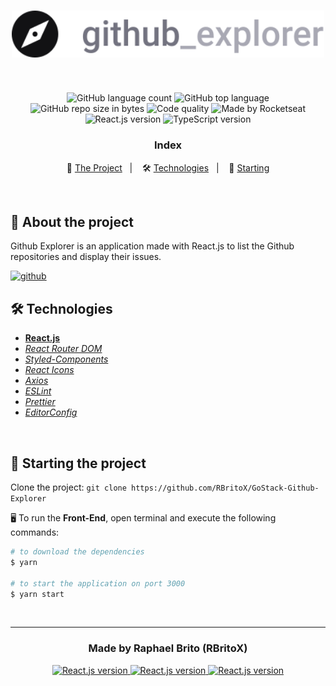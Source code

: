 <h1 align="center">
    <img alt="GoStack" src="./src/assets/logo.svg" width="500px" />
</h1>

<br>

<p align="center">
  <img alt="GitHub language count" src="https://img.shields.io/github/languages/count/rbritox/GoStack-Github-Explorer?color=yellow">

  <img alt="GitHub top language" src="https://img.shields.io/github/languages/top/rbritox/GoStack-Github-Explorer?color=yellow">

  <img alt="GitHub repo size in bytes" src="https://img.shields.io/github/repo-size/rbritox/GoStack-Github-Explorer?color=yellow">

  <img alt="Code quality" src="https://api.codacy.com/project/badge/Grade/6bb8593253154d30b91897fabc1ba4d8">

  <img alt="Made by Rocketseat" src="https://img.shields.io/github/license/rbritox/GoStack-Github-Explorer">

  <br>

  <img alt="React.js version" src="https://img.shields.io/badge/React.js-v16.13.1-60dafb?style=flat&logoColor=60dafb&logo=react">

  <img alt="TypeScript version" src="https://img.shields.io/badge/TypeScript-v3.8.3-007acc?style=flat&logoColor=007acc&logo=typescript">
</p>

<h3 align="center">
  Index
</h3>

<p align="center">
  📝 <a href="#-about-the-project">The Project</a>&nbsp;&nbsp;&nbsp;|&nbsp;&nbsp;&nbsp;
  🛠 <a href="#-technologies">Technologies</a>&nbsp;&nbsp;&nbsp;|&nbsp;&nbsp;&nbsp;
  🏁 <a href="#-starting-the-project">Starting</a>
</p>

<br>

## 📝 About the project
Github Explorer is an application made with React.js to list the Github repositories and display their issues.

<a align="center" href="https://githubexp.netlify.app/">
  <img alt="github" src="https://user-images.githubusercontent.com/34657005/82603591-50fffd00-9b89-11ea-8c40-86000830e4ae.gif"/>
</a>

## 🛠 Technologies
- **[React.js](https://reactjs.org/)**
- *[React Router DOM](https://reacttraining.com/react-router/web/guides/quick-start)*
- *[Styled-Components](https://styled-components.com/)*
- *[React Icons](https://react-icons.netlify.com/#/)*
- *[Axios](https://nodemon.io/)*
- *[ESLint](https://eslint.org/)*
- *[Prettier](https://prettier.io/)*
- *[EditorConfig](https://editorconfig.org/)*

<br>

## 🏁 Starting the project
Clone the project: `git clone https://github.com/RBritoX/GoStack-Github-Explorer`

🖥 To run the **Front-End**, open terminal and execute the following commands:

````zsh
# to download the dependencies
$ yarn

# to start the application on port 3000
$ yarn start
````
<br>

---

<h3 align="center">
  Made by Raphael Brito (RBritoX)
</h3>

<p align="center">
  <a href="https://www.linkedin.com/in/raphaellbrito/">
    <img alt="React.js version" src="https://img.shields.io/badge/LinkedIn-/in/raphaellbrito-0e76a8?style=flat&logoColor=white&logo=linkedin">
  </a>
  <a href="https://www.facebook.com/RaphaBrito">
    <img alt="React.js version" src="https://img.shields.io/badge/Facebook-/RaphaBrito-1778F2?style=flat&logoColor=white&logo=facebook">
  </a>
  <a href="https://www.instagram.com/raphaellbrito/">
    <img alt="React.js version" src="https://img.shields.io/badge/Instagram-@raphaellbrito-833AB4?style=flat&logoColor=white&logo=instagram">
  </a>
</p>

